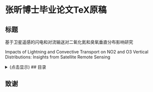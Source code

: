 # 张昕博士毕业论文TeX原稿

## 标题

基于卫星遥感的闪电和对流输送对二氧化氮和臭氧垂直分布影响研究

Impacts of Lightning and Convective Transport on  NO2 and O3 Vertical Distributions: Insights from Satellite Remote Sensing

<details><summary>(点击显示) ## 目录  </summary>
<p>
- 绪论
    - 研究背景及意义
    - 国内外研究进展
        - 深对流与闪电的关系
        - 深对流中闪电氮氧化物的观测和估算
        - 深对流对痕量气体垂直分布的影响
    - 存在问题及本研究目标和研究内容
- 资料及模式介绍
    - 原位观测
        - 臭氧探空
        - 闪电数据集
    - 卫星观测
        - 臭氧监测仪 (OMI)
        - 对流层观测仪 (TROPOMI)
        - 微波临边探测器 (MLS)
    - 大气化学模式
        - WRF-Chem模式
        - MERRA2-GMI模拟数据集
- 闪电二氧化氮的反演算法
  - 基于卫星遥感的闪电二氧化氮反演
    - 算法基础
    - 算法的应用条件

  - 反演结果的对比验证分析
    - 不同反演算法之间的差异性
    - 反演及产率计算中的不确定性分析

  - 本章小结

- 闪电二氧化氮反演算法的应用
  - 污染地区(中国东南部)
    - 模式设置及闪电同化结果评估
    - 闪电氮氧化物的产率及其不确定性分析
    - 闪电二氧化氮对TROPOMI二氧化氮产品的影响 

  - 清洁地区(北极)
    - 闪电的分布
    - 闪电二氧化氮的计算
    - 闪电二氧化氮产率的海陆性差异
    - 氮氧化物不同排放源的贡献

  - 本章小结

- 深对流对氮氧化物和臭氧垂直再分布的影响
  - 云切片算法介绍
  - 对流条件下痕量气体的垂直分布
    - 二氧化氮
    - 臭氧

  - 深对流造成臭氧浓度变化的原因
    - 动力输送和化学反应的贡献
    - 闪电氮氧化物的贡献

  - 本章小结

- 结论与展望
  - 主要结论
  - 论文特色与创新
  - 不足之处与展望
  </p>
  </details>

## 致谢



